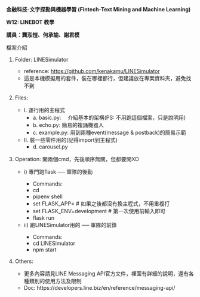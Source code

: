 **金融科技-文字探勘與機器學習 (Fintech-Text Mining and Machine Learning)**

**W12: LINEBOT 教學**

**講員：龔泓愷、何承諭、謝君模**

檔案介紹
1. Folder: LINESimulator
           <ul>
           <li>reference: https://github.com/kenakamu/LINESimulator</li>
           <li>這是本機模擬用的套件，裝在哪裡都行，但建議放在專案資料夾，避免找不到</li>
           </ul>
2. Files:
      <ul>
       <li>I.  運行用的主程式
         <ul>
         <li> a. basic.py:　 介紹基本的架構(PS: 不用跑這個檔案，只是說明用)</li>
         <li> b. echo.py:    簡易的複誦機器人</li>
         <li> c. example.py: 用到兩種event(message & postback)的簡易示範</li>
         </ul>
        </li>
       <li>II. 裝一些零件用的(記得import到主程式)
          <ul>
          <li>d. carousel.py</li>
          </ul>
       </li>   
     </ul>
3. Operation:
      開兩個cmd，先後順序無關，但都要開XD
      <ul>
      <li>i) 專門跑flask ── 軍隊的後勤</li>
          <ul>
          <li>Commands:</li>
            <li>  cd <Foldername></li>
            <li>  pipenv shell</li>
            <li>  set FLASK_APP=<filename>   # 如果之後都沒有換主程式，不用重複打</li>
            <li>  set FLASK_ENV=development  # 第一次使用前輸入即可</li>
            <li>  flask run</li>
         </ul>
      <li>ii) 跑LINESimulator用的 ── 軍隊的前鋒</li>
         <ul>   
          <li>Commands:</li>
               <li>  cd LINESimulator</li>
               <li>  npm start</li>
         </ul>
      </ul>

4. Others:
     <ul>  
     <li>  更多內容請見LINE Messaging API官方文件，裡面有詳細的說明，還有各種類別的使用方法及限制</li>
       <li>  Doc: https://developers.line.biz/en/reference/messaging-api/</li>
</ul>
